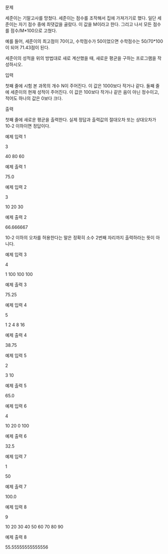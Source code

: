 문제

세준이는 기말고사를 망쳤다. 세준이는 점수를 조작해서 집에 가져가기로 했다. 일단 세준이는 자기 점수 중에 최댓값을 골랐다. 이 값을 M이라고 한다. 그리고 나서 모든 점수를 점수/M*100으로 고쳤다.

예를 들어, 세준이의 최고점이 70이고, 수학점수가 50이었으면 수학점수는 50/70*100이 되어 71.43점이 된다.

세준이의 성적을 위의 방법대로 새로 계산했을 때, 새로운 평균을 구하는 프로그램을 작성하시오.

입력

첫째 줄에 시험 본 과목의 개수 N이 주어진다. 이 값은 1000보다 작거나 같다. 둘째 줄에 세준이의 현재 성적이 주어진다. 이 값은 100보다 작거나 같은 음이 아닌 정수이고, 적어도 하나의 값은 0보다 크다.

출력

첫째 줄에 새로운 평균을 출력한다. 실제 정답과 출력값의 절대오차 또는 상대오차가 10-2 이하이면 정답이다.

예제 입력 1

3

40 80 60

예제 출력 1

75.0

예제 입력 2

3

10 20 30

예제 출력 2

66.666667

10-2 이하의 오차를 허용한다는 말은 정확히 소수 2번째 자리까지 출력하라는 뜻이 아니다.

예제 입력 3

4

1 100 100 100

예제 출력 3

75.25

예제 입력 4

5

1 2 4 8 16

예제 출력 4

38.75

예제 입력 5

2

3 10

예제 출력 5

65.0

예제 입력 6

4

10 20 0 100

예제 출력 6

32.5

예제 입력 7

1

50

예제 출력 7

100.0

예제 입력 8

9

10 20 30 40 50 60 70 80 90

예제 출력 8

55.55555555555556